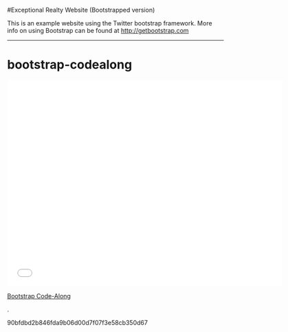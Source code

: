 #Exceptional Realty Website (Bootstrapped version)

This is an example website using the Twitter bootstrap framework. More info on using Bootstrap can be found at http://getbootstrap.com

--------------------
# bootstrap-codealong

<iframe width="640" height="480" src="//www.youtube.com/embed/o5UCDvaNLd8?rel=0&modestbranding=1" frameborder="0" allowfullscreen></iframe>

<p><a href="https://www.youtube.com/watch?v=o5UCDvaNLd8">Bootstrap Code-Along</a></p>.

 90bfdbd2b846fda9b06d00d7f07f3e58cb350d67
